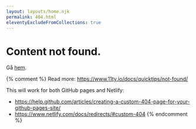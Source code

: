 ```yaml
---
layout: layouts/home.njk
permalink: 404.html
eleventyExcludeFromCollections: true
---
```

# Content not found.

Gå <a href="{{ '/' | url }}">hem</a>.

{% comment %}
Read more: https://www.11ty.io/docs/quicktips/not-found/

This will work for both GitHub pages and Netlify:

* https://help.github.com/articles/creating-a-custom-404-page-for-your-github-pages-site/
* https://www.netlify.com/docs/redirects/#custom-404
{% endcomment %}
